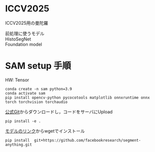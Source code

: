 # ICCV2025
ICCV2025用の曼陀羅

前処理に使うモデル<br>
HistoSegNet <br>
Foundation model <br>

# SAM setup 手順
HW: Tensor

```
conda create -n sam python=3.9
conda activate sam
pip install opencv-python pycocotools matplotlib onnxruntime onnx torch torchvision torchaudio
```

[公式Git](https://github.com/facebookresearch/segment-anything?tab=readme-ov-file)からダウンロードし，コードをサーバにUpload

```
pip install -e .
```

[モデルのリンク](https://github.com/facebookresearch/segment-anything?tab=readme-ov-file#model-checkpoints)からwgetでインストール

```
pip install  git+https://github.com/facebookresearch/segment-anything.git 
```
